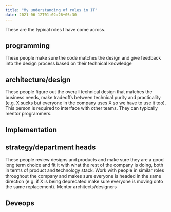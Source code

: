 ```yaml
---
title: "My understanding of roles in IT"
date: 2021-06-12T01:02:26+05:30
---
```


These are the typical roles I have come across.

## programming 
These people make sure the code matches the design and give feedback into the design process based on their technical knowledge

## architecture/design 
These people figure out the overall technical design that matches the business needs, make tradeoffs between technical purity and practicality (e.g. X sucks but everyone in the company uses X so we have to use it too). This person is required to interface with other teams. They can typically mentor programmers. 

## Implementation


## strategy/department heads 
These people review designs and products and make sure they are a good long term choice and fit it with what the rest of the company is doing, both in terms of product and technology stack. Work with people in similar roles throughout the company and makes sure everyone is headed in the same direction (e.g. if X is being deprecated make sure everyone is moving onto the same replacement). Mentor architects/designers 

## Deveops


